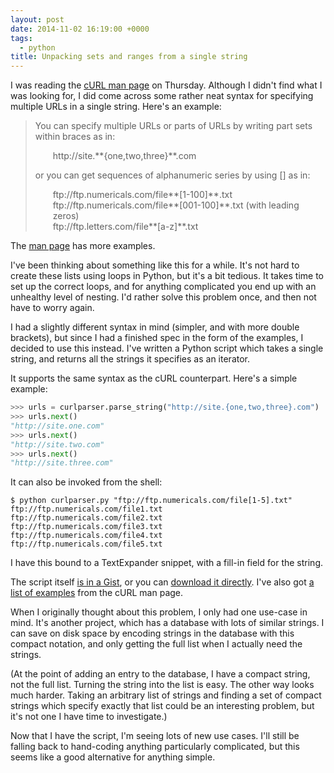 ```yaml
---
layout: post
date: 2014-11-02 16:19:00 +0000
tags:
  - python
title: Unpacking sets and ranges from a single string
---
```


<style>
  .exampleurl { padding-left: 2em; }
</style>

I was reading the [cURL man page][curl] on Thursday. Although I didn't find what I was looking for, I did come across some rather neat syntax for specifying multiple URLs in a single string. Here's an example:

> You can specify multiple URLs or parts of URLs by writing part sets within braces as in:
>
> <p class="exampleurl">http://site.**{one,two,three}**.com</p>
>
> or you can get sequences of alphanumeric series by using [] as in:
>
> <p class="exampleurl">ftp://ftp.numericals.com/file**[1-100]**.txt<br/>
> ftp://ftp.numericals.com/file**[001-100]**.txt (with leading zeros)<br/>
> ftp://ftp.letters.com/file**[a-z]**.txt</p>

The [man page][curl] has more examples.

I've been thinking about something like this for a while. It's not hard to
create these lists using loops in Python, but it's a bit tedious. It takes time
to set up the correct loops, and for anything complicated you end up with an
unhealthy level of nesting. I'd rather solve this problem once, and then not
have to worry again.

I had a slightly different syntax in mind (simpler, and with more double brackets), but since I had a finished spec in the form of the examples, I decided to use this instead. I've written a Python script which takes a single string, and returns all the strings it specifies as an iterator.

It supports the same syntax as the cURL counterpart. Here's a simple example:

```python
>>> urls = curlparser.parse_string("http://site.{one,two,three}.com")
>>> urls.next()
"http://site.one.com"
>>> urls.next()
"http://site.two.com"
>>> urls.next()
"http://site.three.com"
```

It can also be invoked from the shell:

```console
$ python curlparser.py "ftp://ftp.numericals.com/file[1-5].txt"
ftp://ftp.numericals.com/file1.txt
ftp://ftp.numericals.com/file2.txt
ftp://ftp.numericals.com/file3.txt
ftp://ftp.numericals.com/file4.txt
ftp://ftp.numericals.com/file5.txt
```

I have this bound to a TextExpander snippet, with a fill-in field for the string.

The script itself [is in a Gist][gist], or you can
<a target="_blank" href="/files/2014/curlparser.py">download it directly</a>.
I've also got <a target="_blank" href="/files/2014/curlparser-examples.txt">a list
of examples</a> from the cURL man page.

When I originally thought about this problem, I only had one use-case in mind. It's another project, which has a database with lots of similar strings. I can save on disk space by encoding strings in the database with this compact notation, and only getting the full list when I actually need the strings.

(At the point of adding an entry to the database, I have a compact string, not the full list. Turning the string into the list is easy. The other way looks much harder. Taking an arbitrary list of strings and finding a set of compact strings which specify exactly that list could be an interesting problem, but it's not one I have time to investigate.)

Now that I have the script, I'm seeing lots of new use cases. I'll still be falling back to hand-coding anything particularly complicated, but this seems like a good alternative for anything simple.

[curl]: http://curl.haxx.se/docs/manpage.html
[gist]: https://gist.github.com/alexwlchan/10e1e24ecd354edc5639